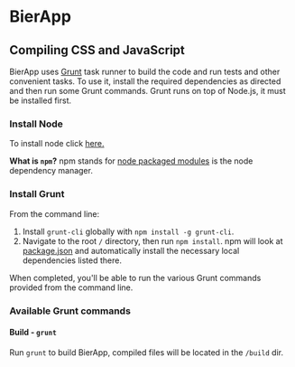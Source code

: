 BierApp
=======

## Compiling CSS and JavaScript

BierApp uses [Grunt](http://gruntjs.com/) task runner to build the code and run tests and other convenient tasks. 
To use it, install the required dependencies as directed and then run some Grunt commands. Grunt runs on top of Node.js, it must be installed first.

### Install Node
To install node click [here.](https://github.com/joyent/node/wiki/Installing-Node.js-via-package-manager)

**What is `npm`?** npm stands for [node packaged modules](http://npmjs.org/) is the node dependency manager.


### Install Grunt

From the command line:

1. Install `grunt-cli` globally with `npm install -g grunt-cli`.
2. Navigate to the root `/` directory, then run `npm install`. npm will look at [package.json](package.json) and automatically install the necessary local dependencies listed there.

When completed, you'll be able to run the various Grunt commands provided from the command line.

### Available Grunt commands

#### Build - `grunt`
Run `grunt` to build BierApp, compiled files will be located in the `/build` dir.
